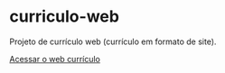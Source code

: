 # curriculo-web
 Projeto de currículo web (currículo em formato de site).

<a href="https://tainafmorais.github.io/curriculo-web/site-curriculo/index.html" target="_blank">Acessar o web currículo</a>